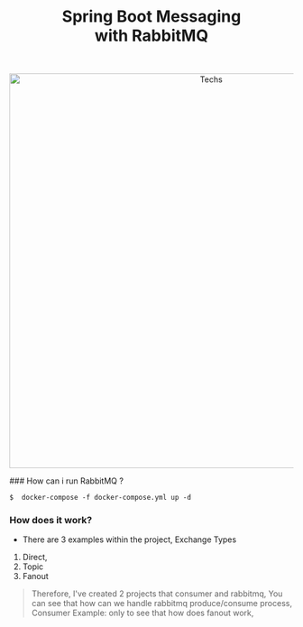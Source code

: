 <h1 align="center"> Spring Boot Messaging with RabbitMQ </h1> <br>
<p align="center">
  <a href="#">
    <img alt="Techs" title="Techs" src="https://user-images.githubusercontent.com/34090058/116822958-5c75e980-ab8a-11eb-92f7-d9a3ac5f1516.png"width="700">
  </a>
</p>
### How can i run RabbitMQ ?

```
$  docker-compose -f docker-compose.yml up -d
```

### How does it work?
- There are 3 examples within the project,
Exchange Types
1) Direct, 
2) Topic
3) Fanout

> Therefore, I've created 2 projects that consumer and rabbitmq,
You can see that how can we handle rabbitmq produce/consume process,
Consumer Example:  only to see that how does fanout work,
